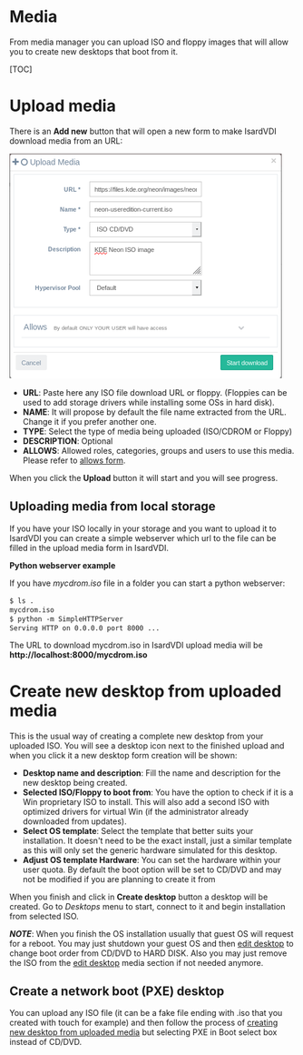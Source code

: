 <h1>Media</h1>

From media manager you can upload ISO and floppy images that will allow you to create new desktops that boot from it.

[TOC]

# Upload media

There is an **Add new** button that will open a new form to make IsardVDI download media from an URL:

![](../images/media/media-upload.png)

- **URL**: Paste here any ISO file download URL or floppy. (Floppies can be used to add storage drivers while installing some OSs in hard disk).
- **NAME**: It will propose by default the file name extracted from the URL. Change it if you prefer another one.
- **TYPE**: Select the type of media being uploaded (ISO/CDROM or Floppy)
- **DESCRIPTION**: Optional
- **ALLOWS**: Allowed roles, categories, groups and users to use this media. Please refer to [allows form](allows.md#allows-form).

When you click the **Upload** button it will start and you will see progress.

## Uploading media from local storage

If you have your ISO locally in your storage and you want to upload it to IsardVDI you can create a simple webserver which url to the file can be filled in the upload media form in IsardVDI.

**Python webserver example**

If you have *mycdrom.iso* file in a folder you can start a python webserver:

```
$ ls .
mycdrom.iso
$ python -m SimpleHTTPServer
Serving HTTP on 0.0.0.0 port 8000 ...
```

The URL to download mycdrom.iso in IsardVDI upload media will be **http://localhost:8000/mycdrom.iso**

# Create new desktop from uploaded media

This is the usual way of creating a complete new desktop from your uploaded ISO. You will see a desktop icon next to the finished upload and when you click it a new desktop form creation will be shown:

- **Desktop name and description**: Fill the name and description for the new desktop being created.
- **Selected ISO/Floppy to boot from**: You have the option to check if it is a Win proprietary ISO to install. This will also add a second ISO with optimized drivers for virtual Win (if the administrator already downloaded from updates).
- **Select OS template**: Select the template that better suits your installation. It doesn't need to be the exact install, just a similar template as this will only set the generic hardware simulated for this desktop.
- **Adjust OS template Hardware**: You can set the hardware within your user quota. By default the boot option will be set to CD/DVD and may not be modified if you are planning to create it from

When you finish and click in **Create desktop** button a desktop will be created. Go to *Desktops* menu to start, connect to it and begin installation from selected ISO.

***NOTE***: When you finish the OS installation usually that guest OS will request for a reboot. You may just shutdown your guest OS and then [edit desktop](desktops.md#edit-desktop) to change boot order from CD/DVD to HARD DISK. Also you may just remove the ISO from the [edit desktop](desktops.md#edit-desktop) media section if not needed anymore.

## Create a network boot (PXE) desktop

You can upload any ISO file (it can be a fake file ending with .iso that you created with touch for example) and then follow the process of [creating new desktop from uploaded media](media.md#create-new-desktop-from-uploaded-media) but selecting PXE in Boot select box instead of CD/DVD.